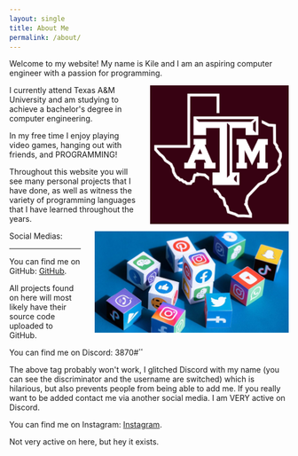 ```yaml
---
layout: single
title: About Me
permalink: /about/
---
```


Welcome to my website! My name is Kile and I am an aspiring computer engineer with a passion for programming.

<div>
<img src="/_pages/assets/images/a&m_image.png" width="250"  alt="university" style="float:right; padding-left:25px;"  /> 
</div>

I currently attend Texas A&M University and am studying to achieve a bachelor's degree in computer engineering.

In my free time I enjoy playing video games, hanging out with friends, and PROGRAMMING!

Throughout this website you will see many personal projects that I have done, as well as witness 
the variety of programming languages that I have learned throughout the years. 

<div>
<img src="/_pages/assets/images/socials.png" width="350" alt="socials" style="float:right; padding-left:25px;" />
</div>

Social Medias:

--------------------------------------------------------

You can find me on GitHub:
[GitHub][github-account].

All projects found on here will most likely have their source code uploaded to GitHub.

You can find me on Discord:
ٴٴ#3870

The above tag probably won't work, I glitched Discord with my name (you can see the discriminator and the username are switched) 
which is hilarious, but also prevents people from
being able to add me. If you really want to be added contact me via another social media. I am VERY active on Discord.

You can find me on Instagram:
[Instagram](https://www.instagram.com/kbz2001/).

Not very active on here, but hey it exists. 


[github-account]: https://github.com/kbz2001/
